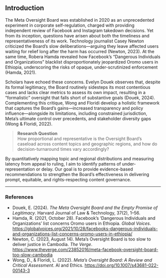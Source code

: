## Introduction

The Meta Oversight Board was established in 2020 as an unprecedented experiment in corporate self-regulation, charged with providing independent review of Facebook and Instagram takedown decisions. Yet from its inception, questions have arisen about both the timeliness and representativeness of its work. Technology journalist Casey Newton criticized the Board’s slow deliberations—arguing they leave affected users waiting for relief long after the harm has occurred (Newton, 2023). At the same time, Robera Hamda revealed how Facebook’s “Dangerous Individuals and Organizations” blacklist disproportionately jeopardized Oromo users in Ethiopia, underscoring the risks of opaque, under-scrutinized enforcement (Hamda, 2021).

Scholars have echoed these concerns. Evelyn Douek observes that, despite its formal legitimacy, the Board routinely sidesteps its most contentious cases and lacks clear metrics to assess its own impact, resulting in a “formalistic” oversight that falls short of substantive goals (Douek, 2024). Complementing this critique, Wong and Floridi develop a holistic framework that captures the Board’s gains—increased transparency and policy influence—alongside its limitations, including constrained jurisdiction, Meta’s ultimate control over precedents, and stakeholder diversity gaps (Wong & Floridi, 2022).

> **Research Question**  
> How proportional and representative is the Oversight Board’s caseload across content topics and geographic regions, and how do decision-turnaround times vary accordingly?

By quantitatively mapping topic and regional distributions and measuring latency from appeal to ruling, I aim to identify patterns of under-representation or delay. Our goal is to provide evidence-based recommendations to strengthen the Board’s effectiveness in delivering prompt, equitable, and rights-respecting content governance.

---

### References

- Douek, E. (2024). _The Meta Oversight Board and the Empty Promise of Legitimacy_. Harvard Journal of Law & Technology, 37(2), 1–56.  
- Hamda, R. (2021, October 28). Facebook’s ‘Dangerous Individuals and Organizations’ list concerns Oromo users in Ethiopia. _Global Voices_. https://globalvoices.org/2021/10/28/facebooks-dangerous-individuals-and-organizations-list-concerns-oromo-users-in-ethiopia/  
- Newton, C. (2023, August 14). Meta’s Oversight Board is too slow to deliver justice in Cambodia. _The Verge_. https://www.theverge.com/23852016/meta-facebook-oversight-board-too-slow-cambodia  
- Wong, D., & Floridi, L. (2022). _Meta’s Oversight Board: A Review and Critical Assessment_. AI and Ethics. https://doi.org/10.1007/s43681-022-00143-3  
